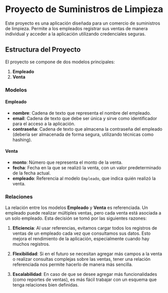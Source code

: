# Proyecto de Suministros de Limpieza

Este proyecto es una aplicación diseñada para un comercio de suministros de limpieza. Permite a los empleados registrar sus ventas de manera individual y acceder a la aplicación utilizando credenciales seguras.

## Estructura del Proyecto

El proyecto se compone de dos modelos principales:

1. **Empleado**
2. **Venta**

### Modelos

#### Empleado

- **nombre**: Cadena de texto que representa el nombre del empleado.
- **email**: Cadena de texto que debe ser única y sirve como identificador para el acceso a la aplicación.
- **contraseña**: Cadena de texto que almacena la contraseña del empleado (debería ser almacenada de forma segura, utilizando técnicas como hashing).

#### Venta

- **monto**: Número que representa el monto de la venta.
- **fecha**: Fecha en la que se realizó la venta, con un valor predeterminado de la fecha actual.
- **empleado**: Referencia al modelo `Empleado`, que indica quién realizó la venta.

### Relaciones

La relación entre los modelos **Empleado** y **Venta** es referenciada. Un empleado puede realizar múltiples ventas, pero cada venta está asociada a un solo empleado. Esta decisión se tomó por las siguientes razones:

1. **Eficiencia**: Al usar referencias, evitamos cargar todos los registros de ventas de un empleado cada vez que consultamos sus datos. Esto mejora el rendimiento de la aplicación, especialmente cuando hay muchos registros.

2. **Flexibilidad**: Si en el futuro se necesitan agregar más campos a la venta o realizar consultas complejas sobre las ventas, tener una relación referenciada nos permite hacerlo de manera más sencilla.

3. **Escalabilidad**: En caso de que se desee agregar más funcionalidades (como reportes de ventas), es más fácil trabajar con un esquema que tenga relaciones bien definidas.
